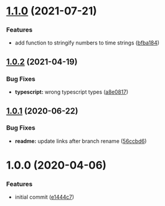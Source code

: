 # [1.1.0](https://github.com/CompactJS/parse-time/compare/v1.0.2...v1.1.0) (2021-07-21)


### Features

* add function to stringify numbers to time strings ([bfba184](https://github.com/CompactJS/parse-time/commit/bfba184065ff8f85631ecf9ebf044e4abf7f5a9c))

## [1.0.2](https://github.com/CompactJS/parse-time/compare/v1.0.1...v1.0.2) (2021-04-19)


### Bug Fixes

* **typescript:** wrong typescript types ([a8e0817](https://github.com/CompactJS/parse-time/commit/a8e08178ea377ec8ae1ee266d33e3a2ae126a0d1))

## [1.0.1](https://github.com/CompactJS/parse-time/compare/v1.0.0...v1.0.1) (2020-06-22)


### Bug Fixes

* **readme:** update links after branch rename ([56ccbd6](https://github.com/CompactJS/parse-time/commit/56ccbd657128db54b343dca04498f2824763e306))

# 1.0.0 (2020-04-06)


### Features

* initial commit ([e1444c7](https://github.com/CompactJS/parse-time/commit/e1444c73e163962cf106d0dc427d05c501e058a6))
